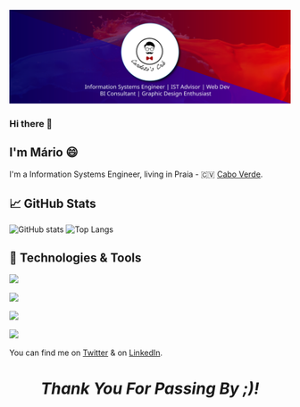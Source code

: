 [![Banner](https://github.com/marovski/marovski/blob/main/header-banner_mc-01.svg)](http://marovski.github.io/)

### Hi there 👋

## I'm Mário 😄 
I'm a Information Systems Engineer, living in Praia - 🇨🇻 [Cabo Verde](http://maravilhasdecaboverde.cv/).

## &#x1f4c8; GitHub Stats

![GitHub stats](https://github-readme-stats.vercel.app/api?username=marovski&show_icons=true&theme=tokyonight&hide=prs,contribs)
![Top Langs](https://github-readme-stats.vercel.app/api/top-langs/?username=marovski&&layout=compact&hide=tex&tex&title_color=ffffff&text_color=c9cacc&icon_color=2bbc8a&bg_color=1d1f21)

## 🔧 Technologies & Tools

![](https://img.shields.io/badge/Code-JavaScript-informational?style=flat&logo=javascript&logoColor=white&color=2bbc8a)

![](https://img.shields.io/badge/Code-PHP-blue)

![](https://img.shields.io/badge/Code-R%20Programming-green)

![](https://img.shields.io/badge/BItools-PowerBI-yellow)






<!--
**marovski/marovski** is a ✨ _special_ ✨ repository because its `README.md` (this file) appears on your GitHub profile.

Here are some ideas to get you started:

- 🔭 I’m currently working on ...
- 🌱 I’m currently learning ...
- 👯 I’m looking to collaborate on ...
- 🤔 I’m looking for help with ...
- 💬 Ask me about ...
- 📫 How to reach me: ...
- 😄 Pronouns: ...
- ⚡ Fun fact: ...
-->

<!-- SOcial media -->

You can find me on [Twitter][1] & on [LinkedIn][2].



<!-- Links to your social media accounts -->

[1]: https://twitter.com/mcardozo_10_
[2]: https://www.linkedin.com/in/m%C3%A1rio-cardoso-84481772/

<h1 align='center'><i>Thank You For Passing By ;)!</i></h1>
